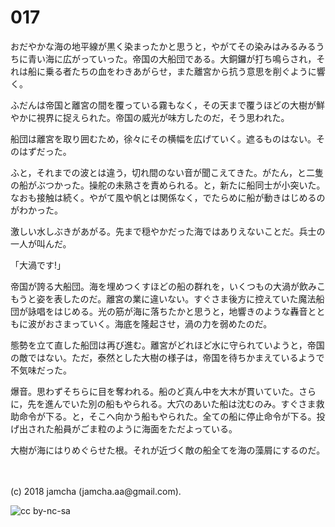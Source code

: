 # 017

おだやかな海の地平線が黒く染まったかと思うと，やがてその染みはみるみるうちに青い海に広がっていった。帝国の大船団である。大銅鑼が打ち鳴らされ，それは船に乗る者たちの血をわきあがらせ，また離宮から抗う意思を削ぐように響く。  

ふだんは帝国と離宮の間を覆っている霧もなく，その天まで覆うほどの大樹が鮮やかに視界に捉えられた。帝国の威光が味方したのだ，そう思われた。  

船団は離宮を取り囲むため，徐々にその横幅を広げていく。遮るものはない。そのはずだった。  

ふと，それまでの波とは違う，切れ間のない音が聞こえてきた。がたん，と二隻の船がぶつかった。操舵の未熟さを責められる。と，新たに船同士が小突いた。なおも接触は続く。やがて風や帆とは関係なく，でたらめに船が動きはじめるのがわかった。  

激しい水しぶきがあがる。先まで穏やかだった海ではありえないことだ。兵士の一人が叫んだ。  

「大渦です!」  

帝国が誇る大船団。海を埋めつくすほどの船の群れを，いくつもの大渦が飲みこもうと姿を表したのだ。離宮の業に違いない。すぐさま後方に控えていた魔法船団が詠唱をはじめる。光の筋が海に落ちたかと思うと，地響きのような轟音とともに波がおさまっていく。海底を隆起させ，渦の力を弱めたのだ。  

態勢を立て直した船団は再び進む。離宮がどれほど水に守られていようと，帝国の敵ではない。ただ，泰然とした大樹の様子は，帝国を待ちかまえているようで不気味だった。  

爆音。思わずそちらに目を奪われる。船のど真ん中を大木が貫いていた。さらに，先を進んでいた別の船もやられる。大穴のあいた船は沈むのみ。すぐさま救助命令が下る。と，そこへ向かう船もやられた。全ての船に停止命令が下る。投げ出された船員がごま粒のように海面をただよっている。  

大樹が海にはりめぐらせた根。それが近づく敵の船全てを海の藻屑にするのだ。  

<br>  
<br>  
(c) 2018 jamcha (jamcha.aa@gmail.com).  

![cc by-nc-sa](http://i.creativecommons.org/l/by-nc-sa/4.0/88x31.png)

